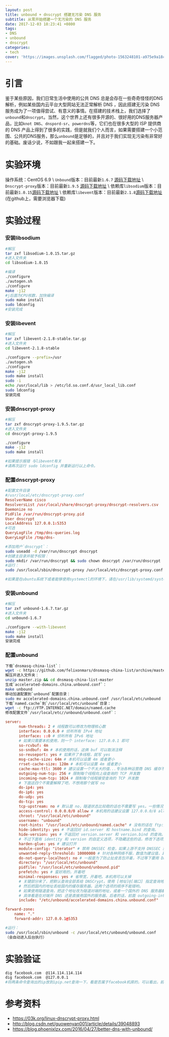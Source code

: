 ```yaml
---
layout: post
title: unbound + dnscrypt 搭建无污染 DNS 服务
subtitle: 从零开始搭建一个无污染的 DNS 服务
date: 2017-12-03 18:23:41 +0800
tags:
- DNS
- unbound
- dnscrypt
categories:
- tech
cover: 'https://images.unsplash.com/flagged/photo-1563248101-a975e9a18cc6?w=1600&h=900'
---
```


# 引言

鉴于某些原因，我们日常生活中使用的公共 DNS 总是会存在一些奇奇怪怪的DNS解析，例如某些国内云平台大型网站无法正常解析 DNS ，因此搭建无污染 DNS 服务成为了一项值得尝试、有意义的事情。在搭建的技术栈上，我们选择了`unbound`和`dnscrypt`。当然，这个世界上还有很多开源的、很好用的DNS服务器产品，比如`knot DNS`、`dnspord-sr`、`powerdns`等，它们也在很多大型的 ISP 提供商的 DNS 产品上得到了很多的实践，但是就我们个人而言，如果需要搭建一个小范围、公共的DNS服务，那么`unbound`是足够的，并且对于我们实现无污染有非常好的基础。废话少说，不如跟我一起来搭建一下。

# 实验环境

操作系统：CentOS 6.9 \\
`Unbound`版本：目前最新`1.6.7` [源码下载地址](http://unbound.net/downloads/unbound-latest.tar.gz) \\
`Dnscrypt-proxy`版本：目前最新`1.9.5` [源码下载地址](https://download.dnscrypt.org/dnscrypt-proxy/dnscrypt-proxy-1.9.5.tar.gz) \\
依赖库`libsodium`版本：目前最新`1.0.15`[源码下载地址](https://download.libsodium.org/libsodium/releases/libsodium-1.0.15.tar.gz) \\
依赖库`libevent`版本：目前最新`2.1.8`[源码下载地址](https://github.com/libevent/libevent/releases/download/release-2.1.8-stable/libevent-2.1.8-stable.tar.gz)(在github上，需要浏览器下载)

# 实验过程



### 安装libsodium

```bash
#解压 
tar zxf libsodium-1.0.15.tar.gz 
#进入文件夹
cd libsodium-1.0.15

#编译
./configure
./autogen.sh
./configure
make -j12 
#j后面为CPU核数，加快编译
sudo make install
sudo ldconfig
#安装完成
```

### 安装libevent

```bash
#解压
tar zxf libevent-2.1.8-stable.tar.gz
#进入文件夹
cd libevent-2.1.8-stable

./configure --prefix=/usr
./autogen.sh
./configure
make -j12
sudo make install
sudo -i
echo /usr/local/lib > /etc/ld.so.conf.d/usr_local_lib.conf
sudo ldconfig
安装完成
```

### 安装dnscrypt-proxy

```bash
#解压
tar zxf dnscrypt-proxy-1.9.5.tar.gz
#进入文件夹
cd dnscrypt-proxy-1.9.5

./configure
make -j12
sudo make install

#如果提示报错 与libevent有关
#请再次运行 sudo ldconfig 并重新运行以上命令。
```

### 配置dnscrypt-proxy

```conf
#配置文件目录
#/usr/local/etc/dnscrypt-proxy.conf
ResolverName cisco
ResolversList /usr/local/share/dnscrypt-proxy/dnscrypt-resolvers.csv
Daemonize no
PidFile /var/run/dnscrypt-proxy.pid
User dnscrypt
LocalAddress 127.0.0.1:5353
#可选
QueryLogFile /tmp/dns-queries.log
QueryLogFile /tmp/dns-
```
```bash
#添加用户`dnscrypt`：
sudo useadd -d /var/run/dnscrypt dnscrypt
#创建主目录并赋予权限：
sudo mkdir /var/run/dnscrypt && sudo chown dnscrypt /var/run/dnscrypt
#运行：
sudo /usr/local/sbin/dnscrypt-proxy /usr/local/etc/dnscrypt-proxy.conf

#如果是在ubuntu系统下或者能够使用systemctl的环境下，请在/usr/lib/systemd/system/dnscrypt-proxy.socket修改配置，参考资料3中所示。
```

### 安装unbound

```bash
#解压
tar zxf unbound-1.6.7.tar.gz
#进入文件夹 
cd unbound-1.6.7

./configure --with-libevent
make -j12
sudo make install
安装完成
```

### 配置unbound

```bash
下载`dnsmasq-china-list`：
wget -c https://github.com/felixonmars/dnsmasq-china-list/archive/master.zip
解压并进入文件夹：
unzip master.zip && cd dnsmasq-china-list-master
生成`accelerated-domains.china.unbound.conf`：
make unbound
移动加速配置到`unbound`配置目录：
sudo mv accelerated-domains.china.unbound.conf /usr/local/etc/unbound
下载`named.cache`到`/usr/local/etc/unbound`目录：
wget -c ftp://FTP.INTERNIC.NET/domain/named.cache 
修改配置文件`/usr/local/etc//unbound/unbound.conf`：
```
```conf
server:
      num-threads: 2 # 线程数可以修改为物理核心数
      interface: 0.0.0.0 # 侦听所有 IPv4 地址
      interface: ::0 # 侦听所有 IPv6 地址
      # 如果只需要本机使用，则一个 interface: 127.0.0.1 即可
      so-rcvbuf: 4m
      so-sndbuf: 4m # 本机使用的话，这俩 buf 可以取消注释
      so-reuseport: yes # 如果开了多线程，就写 yes
      msg-cache-size: 64m # 本机可以设置 4m 或者更小
      rrset-cache-size: 128m # 本机可以设置 4m 或者更小
      cache-max-ttl: 3600 # 建议设置一个不太大的值...专治各种运营商 DNS 缓存不服
      outgoing-num-tcp: 256 # 限制每个线程向上级查询的 TCP 并发数
      incoming-num-tcp: 1024 # 限制每个线程接受查询的 TCP 并发数
      # 下面这四个不需要解释了吧，不想用那个就写 no
      do-ip4: yes
      do-ip6: yes
      do-udp: yes
      do-tcp: yes
      tcp-upstream: no # 默认是 no，隧道状态比较稳的话也不需要写 yes。一些情况下强制使用 tcp 连上游的话写 yes
      access-control: 0.0.0.0/0 allow # 本机用的话建议设置 127.0.0.0/8 allow，局域网用适当调整
      chroot: "/usr/local/etc/unbound"
      username: "unbound"
      root-hints: "/usr/local/etc/unbound/named.cache" # 没有的话在 ftp://FTP.INTERNIC.NET/domain/named.cache 下载一份
      hide-identity: yes # 不返回对 id.server 和 hostname.bind 的查询。
      hide-version: yes # 不返回对 version.server 和 version.bind 的查询。
      # 不过下面有 identity 和 version 的自定义选项，不隐藏这些的话，修改下选项还可以卖个萌(´・ω・｀)
      harden-glue: yes # 建议打开
      module-config: "iterator" # 禁用 DNSSEC 检查，如果上游不支持 DNSSEC 就关掉。注意这个选项有可能在其他 include 的文件里
      unwanted-reply-threshold: 10000000 # 针对各种网络不服，数值为建议值，具体可以自己修改看看效果
      do-not-query-localhost: no # 一般是为了防止扯皮丢包开着，不过等下要用 DNSCrypt 所以关掉
      directory: "/usr/local/etc/unbound"
      pidfile: "/usr/local/etc/unbound/unbound.pid"
      prefetch: yes # 蛮好用的，开着吧
      minimal-responses: yes # 省带宽，开着吧。本机用可以关掉
      # 关键部分来了，把默认查询全部丢给 DNSCrypt。使用 [地址]@[端口] 指定查询地址和端口，默认端口 53。
      # 然后把国内的地址丢给国内的缓存服务器。这两个选项的顺序不能错哟。
      # 如果使用隧道查询，把这个地址改为隧道对端的地址，或者一个国外的 DNS 服务器都可以，例如 8.8.8.8。
      # 具体看是在对端开 DNS 还是直接用国外的服务器。后者的话，前面 outgoing-interface 可以直接设置隧道本地端的地址，不过要配合 dnsmasq-china-list 的话，还是写路由表比较合适，否则不够灵活。
      include: "/etc/unbound/accelerated-domains.china.unbound.conf"

forward-zone:
    name: "."
    forward-addr: 127.0.0.1@5353
```
```bash
#运行：
sudo /usr/local/sbin/unbound -c /usr/local/etc/unbound/unbound.conf 
（会自动进入后台执行）
```

# 实验验证

```bash
dig facebook.com  @114.114.114.114
dig facebook.com  @127.0.0.1
#将两条命令查询出的ip放到ipip.net查询一下，看是否属于facebook机房的。可以看出，前者不是后者是，那么就无污染DNS就搭建完成了。虽然这样一来你就能够获得正确的facebook.com的ip，但是这并不意味着你就能正常访问facebook，因为ip是不通，这也正是为什么修改hosts而无法访问某搜索引擎的原因了。
```

# 参考资料

- https://03k.org/linux-dnscrypt-proxy.html
- http://blog.csdn.net/guowenyan001/article/details/39048893
- https://blog.phoenixlzx.com/2016/04/27/better-dns-with-unbound/

